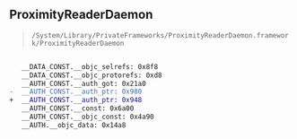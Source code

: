 ## ProximityReaderDaemon

> `/System/Library/PrivateFrameworks/ProximityReaderDaemon.framework/ProximityReaderDaemon`

```diff

   __DATA_CONST.__objc_selrefs: 0x8f8
   __DATA_CONST.__objc_protorefs: 0xd8
   __AUTH_CONST.__auth_got: 0x21a0
-  __AUTH_CONST.__auth_ptr: 0x980
+  __AUTH_CONST.__auth_ptr: 0x948
   __AUTH_CONST.__const: 0x6a00
   __AUTH_CONST.__objc_const: 0x4a90
   __AUTH.__objc_data: 0x14a8

```

